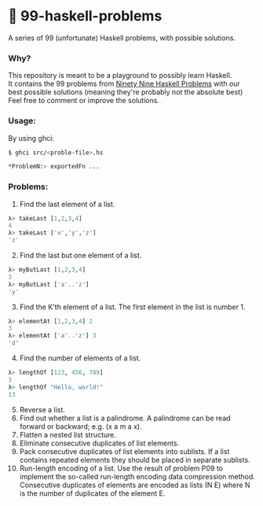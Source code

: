 # 🎱 99-haskell-problems

A series of 99 (unfortunate) Haskell problems, with possible solutions. 

### Why? 

This repository is meant to be a playground to possibly learn Haskell. <br />
It contains the 99 problems from [Ninety Nine Haskell Problems](https://wiki.haskell.org/H-99:_Ninety-Nine_Haskell_Problems) with our best possible solutions (meaning they're probably not the absolute best) <br />
Feel free to comment or improve the solutions.

### Usage:

By using ghci: 

```bash
$ ghci src/<proble-file>.hs

*ProblemN:> exportedFn ... 
```

### Problems:

1. Find the last element of a list.

```haskell
λ> takeLast [1,2,3,4]
4
λ> takeLast ['x','y','z']
'z' 
```

2. Find the last but one element of a list.

```haskell
λ> myButLast [1,2,3,4]
3
λ> myButLast ['a'..'z']
'y'
```

3. Find the K'th element of a list. The first element in the list is number 1.

```haskell
λ> elementAt [1,2,3,4] 2
3
λ> elementAt ['a'..'z'] 3
'd'
```
4. Find the number of elements of a list.
   
```haskell
λ> lengthOf [123, 456, 789]
3
λ> lengthOf "Hello, world!"
13
```
5. Reverse a list.
6. Find out whether a list is a palindrome. A palindrome can be read forward or backward; e.g. (x a m a x).
7. Flatten a nested list structure.
8. Eliminate consecutive duplicates of list elements.
9.  Pack consecutive duplicates of list elements into sublists. If a list contains repeated elements they should be placed in separate sublists.
10.  Run-length encoding of a list. Use the result of problem P09 to implement the so-called run-length encoding data compression method. Consecutive duplicates of elements are encoded as lists (N E) where N is the number of duplicates of the element E. 